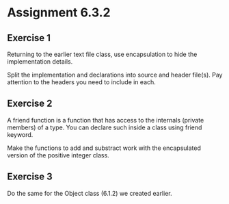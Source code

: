 # Assignment 6.3.2

## Exercise 1

Returning to the earlier text file class, use encapsulation to hide the implementation details.

Split the implementation and declarations into source and header file(s).  Pay attention to the
headers you need to include in each.

 

## Exercise 2

A friend function is a function that has access to the internals (private members)
of a type.  You can declare such inside a class using friend keyword.

Make the functions to add and substract work with the encapsulated version of
the positive integer class.

 

## Exercise 3

Do the same for the Object class (6.1.2) we created earlier.
